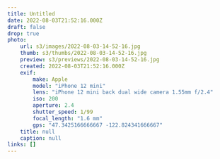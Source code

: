 ```yaml
---
title: Untitled
date: 2022-08-03T21:52:16.000Z
draft: false
drop: true
photo:
    url: s3/images/2022-08-03-14-52-16.jpg
    thumb: s3/thumbs/2022-08-03-14-52-16.jpg
    preview: s3/previews/2022-08-03-14-52-16.jpg
    created: 2022-08-03T21:52:16.000Z
    exif:
        make: Apple
        model: "iPhone 12 mini"
        lens: "iPhone 12 mini back dual wide camera 1.55mm f/2.4"
        iso: 200
        aperture: 2.4
        shutter_speed: 1/99
        focal_length: "1.6 mm"
        gps: "47.3425166666667 -122.824341666667"
    title: null
    caption: null
links: []
---
```

